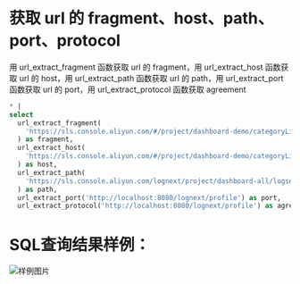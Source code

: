 # 获取 url 的 fragment、host、path、port、protocol


用 url_extract_fragment 函数获取 url 的 fragment，用 url_extract_host 函数获取 url 的 host，用 url_extract_path 函数获取 url 的 path，用 url_extract_port 函数获取 url 的 port，用 url_extract_protocol 函数获取 agreement



```SQL
* |
select
  url_extract_fragment(
    'https://sls.console.aliyun.com/#/project/dashboard-demo/categoryList'
  ) as fragment,
  url_extract_host(
    'https://sls.console.aliyun.com/#/project/dashboard-demo/categoryList'
  ) as host,
  url_extract_path(
    'https://sls.console.aliyun.com/lognext/project/dashboard-all/logsearch/nginx-demo?accounttraceid=d6241a173f88471c91d3405cda010ff5ghdw'
  ) as path,
  url_extract_port('http://localhost:8080/lognext/profile') as port,
  url_extract_protocol('http://localhost:8080/lognext/profile') as agreement
```

# SQL查询结果样例：

![样例图片](https://img.alicdn.com/tfs/TB14x0TQfb2gK0jSZK9XXaEgFXa-623-378.png)